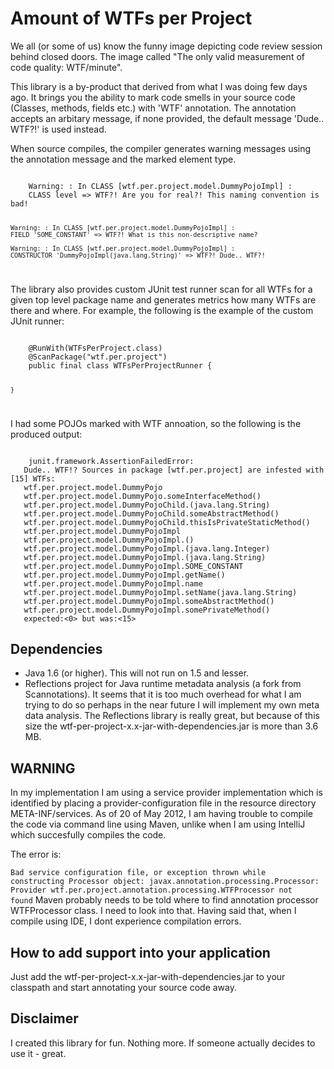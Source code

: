 Amount of WTFs per Project
==========================
We all (or some of us) know the funny image depicting code review session behind closed doors.
The image called "The only valid measurement of code quality: WTF/minute". 

This library is a by-product that derived from what I was doing few days ago. It brings you the
ability to mark code smells in your source code (Classes, methods, fields etc.) with 'WTF' annotation.
The annotation accepts an arbitary message, if none provided, the default message 'Dude.. WTF?!' is used instead.

When source compiles, the compiler generates warning messages using the annotation message and the marked element type.

<code>
	Warning: : In CLASS [wtf.per.project.model.DummyPojoImpl] : 
	CLASS level => WTF?! Are you for real?! This naming convention is bad!
	
	Warning: : In CLASS [wtf.per.project.model.DummyPojoImpl] : 
	FIELD 'SOME_CONSTANT' => WTF?! What is this non-descriptive name?
	
	Warning: : In CLASS [wtf.per.project.model.DummyPojoImpl] : 
	CONSTRUCTOR 'DummyPojoImpl(java.lang.String)' => WTF?! Dude.. WTF?!
</code>

The library also provides custom JUnit test runner scan for all WTFs for a given top level package name and generates
metrics how many WTFs are there and where. For example, the following is the example of the custom JUnit runner:

<code>
	@RunWith(WTFsPerProject.class)  
	@ScanPackage("wtf.per.project")  
	public final class WTFsPerProjectRunner {  
						
	}  
</code>

I had some POJOs marked with WTF annoation, so the following  is the produced output:

<code>
	junit.framework.AssertionFailedError:  
   Dude.. WTF!? Sources in package [wtf.per.project] are infested with [15] WTFs:  
   wtf.per.project.model.DummyPojo  
   wtf.per.project.model.DummyPojo.someInterfaceMethod()  
   wtf.per.project.model.DummyPojoChild.<init>(java.lang.String)  
   wtf.per.project.model.DummyPojoChild.someAbstractMethod()  
   wtf.per.project.model.DummyPojoChild.thisIsPrivateStaticMethod()  
   wtf.per.project.model.DummyPojoImpl  
   wtf.per.project.model.DummyPojoImpl.<init>()  
   wtf.per.project.model.DummyPojoImpl.<init>(java.lang.Integer)  
   wtf.per.project.model.DummyPojoImpl.<init>(java.lang.String)  
   wtf.per.project.model.DummyPojoImpl.SOME_CONSTANT  
   wtf.per.project.model.DummyPojoImpl.getName()  
   wtf.per.project.model.DummyPojoImpl.name  
   wtf.per.project.model.DummyPojoImpl.setName(java.lang.String)  
   wtf.per.project.model.DummyPojoImpl.someAbstractMethod()  
   wtf.per.project.model.DummyPojoImpl.somePrivateMethod()  
   expected:<0> but was:<15>  
</code>


Dependencies
------------
* Java 1.6 (or higher). This will not run on 1.5 and lesser.
* Reflections project for Java runtime metadata analysis (a fork from Scannotations). It seems that it is too much 
overhead for what I am trying to do so perhaps in the near future I will implement my own meta data analysis. The
Reflections library is really great, but because of this size the wtf-per-project-x.x-jar-with-dependencies.jar is more 
than 3.6 MB. 

WARNING
-------
In my implementation I am using a service provider implementation which is identified by placing a 
provider-configuration file in the resource directory META-INF/services. As of 20 of May 2012, I am having trouble to
compile the code via command line using Maven, unlike when I am using IntelliJ which succesfully compiles the code.

The error is:

<code>Bad service configuration file, or exception thrown while constructing Processor object: javax.annotation.processing.Processor: 
Provider wtf.per.project.annotation.processing.WTFProcessor not found</code>
Maven probably needs to be told where to find annotation processor WTFProcessor class. I need to look into that. Having 
said that, when I compile using IDE, I dont experience compilation errors.

How to add support into your application
----------------------------------------
Just add the wtf-per-project-x.x-jar-with-dependencies.jar to your classpath and start annotating your source code away.

Disclaimer                                                                                                              
----------
I created this library for fun. Nothing more. If someone actually decides to use it - great.
